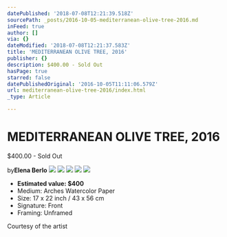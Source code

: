 ```yaml
---
datePublished: '2018-07-08T12:21:39.518Z'
sourcePath: _posts/2016-10-05-mediterranean-olive-tree-2016.md
inFeed: true
author: []
via: {}
dateModified: '2018-07-08T12:21:37.583Z'
title: 'MEDITERRANEAN OLIVE TREE, 2016'
publisher: {}
description: $400.00 - Sold Out
hasPage: true
starred: false
datePublishedOriginal: '2016-10-05T11:11:06.579Z'
url: mediterranean-olive-tree-2016/index.html
_type: Article

---
```

# **MEDITERRANEAN OLIVE TREE, 2016**

$400.00 - Sold Out

by**Elena Berlo**
![](https://the-grid-user-content.s3-us-west-2.amazonaws.com/dd118093-eccd-49db-a407-02322a5f588d.jpg)
![](https://the-grid-user-content.s3-us-west-2.amazonaws.com/aebc210e-e42d-4b37-a059-14f7b1b1c98d.jpg)
![](https://the-grid-user-content.s3-us-west-2.amazonaws.com/752c2181-eadd-4671-a21b-fc0ad3c5ebe1.jpg)
![](https://the-grid-user-content.s3-us-west-2.amazonaws.com/eac62604-9676-4ef9-8104-99fb5968c2f3.jpg)
![](https://the-grid-user-content.s3-us-west-2.amazonaws.com/f3dc3fa8-f881-40d5-8be6-94fed16c154b.jpg)

* **Estimated value: $400**
* Medium: Arches Watercolor Paper
* Size: 17 x 22 inch / 43 x 56 cm
* Signature: Front
* Framing: Unframed

Courtesy of the artist